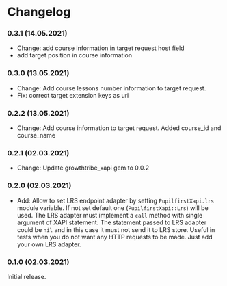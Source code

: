 # Changelog

### 0.3.1 (14.05.2021)
* Change: add course information in target request host field
* add target position in course information

### 0.3.0 (13.05.2021)
* Change: Add course lessons number information to target request.
* Fix: correct target extension keys as uri

### 0.2.2 (13.05.2021)
* Change: Add course information to target request. Added course_id and course_name

### 0.2.1 (02.03.2021)

* Change: Update growthtribe_xapi gem to 0.0.2

### 0.2.0 (02.03.2021)

+ Add: Allow to set LRS endpoint adapter by setting `PupilfirstXapi.lrs` module
  variable. If not set default one (`PupilfirstXapi::Lrs`) will be used.
  The LRS adapter must implement a `call` method with single argument of XAPI
  statement. The statement passed to LRS adapter could be `nil` and in this case
  it must not send it to LRS store.
  Useful in tests when you do not want any HTTP requests to be made. Just add
  your own LRS adapter.

### 0.1.0 (02.03.2021)

Initial release.
